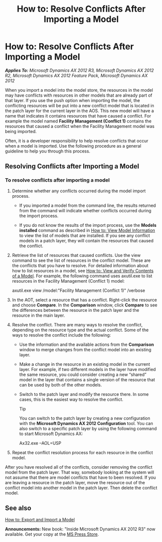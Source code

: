 ﻿---
title: 'How to: Resolve Conflicts After Importing a Model'
TOCTitle: 'How to: Resolve Conflicts After Importing a Model'
ms:assetid: e59cf4ce-460c-48be-92c7-b1f24e49253a
ms:mtpsurl: https://technet.microsoft.com/en-us/library/Hh446521(v=AX.60)
ms:contentKeyID: 36956799
ms.date: 05/18/2015
mtps_version: v=AX.60
---

# How to: Resolve Conflicts After Importing a Model 


_**Applies To:** Microsoft Dynamics AX 2012 R3, Microsoft Dynamics AX 2012 R2, Microsoft Dynamics AX 2012 Feature Pack, Microsoft Dynamics AX 2012_

When you import a model into the model store, the resources in the model may have conflicts with resources in other models that are already part of that layer. If you use the push option when importing the model, the conflicting resources will be put into a new conflict model that is located in the patch layer for the current layer in the AOS. This new model will have a name that indicates it contains resources that have caused a conflict. For example the model named **Facility Management (Conflict 1)** contains the resources that caused a conflict when the Facility Management model was being imported.

Often, it is a developer responsibility to help resolve conflicts that occur when a model is imported. Use the following procedure as a general guideline to help you through this process.

## Resolving Conflicts after Importing a Model

### To resolve conflicts after importing a model

1.  Determine whether any conflicts occurred during the model import process.
    
      - If you imported a model from the command line, the results returned from the command will indicate whether conflicts occurred during the import process.
    
      - If you do not know the results of the import process, use the **Models installed** command as described in [How to: View Model Information](how-to-view-model-information.md) to view the list of models that are installed. If you see any conflict models in a patch layer, they will contain the resources that caused the conflict.

2.  Retrieve the list of resources that caused conflicts. Use the view command to see the list of resources in the conflict model. These are the conflicts that you have to resolve. For detailed information about how to list resources in a model, see [How to: View and Verify Contents of a Model](how-to-view-and-verify-contents-of-a-model.md). For example, the following command uses axutil.exe to list resources in the Facility Management (Conflict 1) model:
    
    axutil.exe view /model:"Facility Management (Conflict 1)" /verbose

3.  In the AOT, select a resource that has a conflict. Right-click the resource and choose **Compare**. In the **Comparison** window, click **Compare** to see the differences between the resource in the patch layer and the resource in the main layer.

4.  Resolve the conflict. There are many ways to resolve the conflict, depending on the resource type and the actual conflict. Some of the ways to resolve the conflict include the following:
    
      - Use the information and the available actions from the **Comparison** window to merge changes from the conflict model into an existing layer.
    
      - Make a change in the resource in an existing model in the current layer. For example, if two different models in the layer have modified the same resource, you could consider creating a new “shared” model in the layer that contains a single version of the resource that can be used by both of the other models.
    
      - Switch to the patch layer and modify the resource there. In some cases, this is the easiest way to resolve the conflict.
        

        > [!TIP]
        > <P>You can switch to the patch layer by creating a new configuration with the <STRONG>Microsoft Dynamics AX 2012 Configuration</STRONG> tool. You can also switch to a specific patch layer by using the following command to start Microsoft Dynamics AX:</P>
        > <P>Ax32.exe –AOL=USP</P>



5.  Repeat the conflict resolution process for each resource in the conflict model.

After you have resolved all of the conflicts, consider removing the conflict model from the patch layer. That way, somebody looking at the system will not assume that there are model conflicts that have to been resolved. If you are leaving a resource in the patch layer, move the resource out of the conflict model into another model in the patch layer. Then delete the conflict model.

## See also

[How to: Export and Import a Model](how-to-export-and-import-a-model.md)

  
**Announcements:** New book: "Inside Microsoft Dynamics AX 2012 R3" now available. Get your copy at the [MS Press Store](https://www.microsoftpressstore.com/store/inside-microsoft-dynamics-ax-2012-r3-9780735685109).

